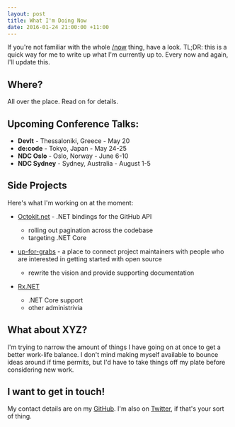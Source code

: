 ```yaml
---
layout: post
title: What I'm Doing Now
date: 2016-01-24 21:00:00 +11:00
---
```


If you're not familiar with the whole [/now](http://nownownow.com/) thing,
have a look. TL;DR: this is a quick way for me to write up what I'm currently
up to. Every now and again, I'll update this.

## Where?

All over the place. Read on for details.

## Upcoming Conference Talks:

 - **DevIt** - Thessaloniki, Greece - May 20
 - **de:code** - Tokyo, Japan - May 24-25
 - **NDC Oslo** - Oslo, Norway - June 6-10
 - **NDC Sydney** - Sydney, Australia - August 1-5

## Side Projects

Here's what I'm working on at the moment:

 - [Octokit.net](https://github.com/octokit/octokit.net) - .NET bindings for the GitHub API
    - rolling out pagination across the codebase
    - targeting .NET Core

 - [up-for-grabs](http://up-for-grabs.net) - a place to connect project maintainers with people who are interested in getting started with open source
    - rewrite the vision and provide supporting documentation

 - [Rx.NET](https://github.com/reactive-extensions/rx.net/)
    - .NET Core support
    - other administrivia

## What about XYZ?

I'm trying to narrow the amount of things I have going on at once to get a
better work-life balance. I don't mind making myself available to bounce ideas
around if time permits, but I'd have to take things off my plate before
considering new work.

## I want to get in touch!

My contact details are on my [GitHub](https://github.com/shiftkey/). I'm also on [Twitter](https://twitter.com/shiftkey), if that's your sort of thing.

